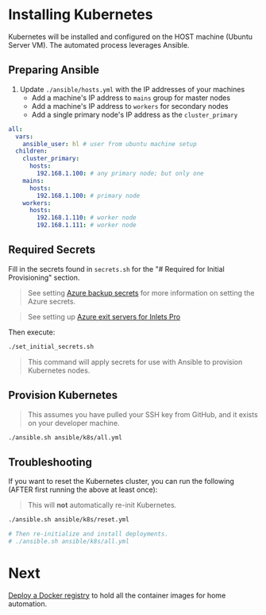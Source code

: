 # Installing Kubernetes

Kubernetes will be installed and configured on the HOST machine (Ubuntu Server VM). The automated process leverages Ansible.

## Preparing Ansible

1. Update `./ansible/hosts.yml` with the IP addresses of your machines
   - Add a machine's IP address to `mains` group for master nodes
   - Add a machine's IP address to `workers` for secondary nodes
   - Add a single primary node's IP address as the `cluster_primary`

```yml
all:
  vars:
    ansible_user: hl # user from ubuntu machine setup
  children:
    cluster_primary:
      hosts:
        192.168.1.100: # any primary node; but only one
    mains:
      hosts:
        192.168.1.100: # primary node
    workers:
      hosts:
        192.168.1.110: # worker node
        192.168.1.111: # worker node
```

## Required Secrets

Fill in the secrets found in `secrets.sh` for the "# Required for Initial Provisioning" section.

> See setting [Azure backup secrets](./azure-backup-secrets.md) for more information on setting the Azure secrets.

> See setting up [Azure exit servers for Inlets Pro](https://docs.inlets.dev/#/tools/inlets-operator?id=create-exit-node-on-azure)

Then execute:

```bash
./set_initial_secrets.sh
```

> This command will apply secrets for use with Ansible to provision Kubernetes nodes.

## Provision Kubernetes

> This assumes you have pulled your SSH key from GitHub, and it exists on your developer machine.

```bash
./ansible.sh ansible/k8s/all.yml
```

## Troubleshooting

If you want to reset the Kubernetes cluster, you can run the following (AFTER first running the above at least once):

> This will **not** automatically re-init Kubernetes.

```bash
./ansible.sh ansible/k8s/reset.yml

# Then re-initialize and install deployments.
# ./ansible.sh ansible/k8s/all.yml
```

# Next

[Deploy a Docker registry](./03-installation-docker-registry.md) to hold all the container images for home automation.
